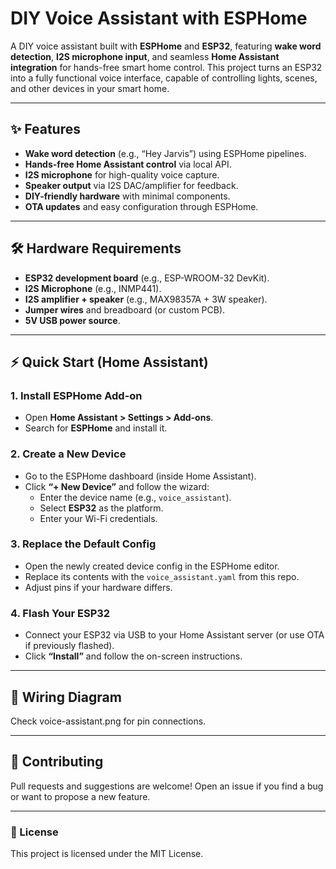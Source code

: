 # DIY Voice Assistant with ESPHome

A DIY voice assistant built with **ESPHome** and **ESP32**, featuring **wake word detection**, **I2S microphone input**, and seamless **Home Assistant integration** for hands-free smart home control. This project turns an ESP32 into a fully functional voice interface, capable of controlling lights, scenes, and other devices in your smart home.

---

## ✨ Features

- **Wake word detection** (e.g., “Hey Jarvis”) using ESPHome pipelines.
- **Hands-free Home Assistant control** via local API.
- **I2S microphone** for high-quality voice capture.
- **Speaker output** via I2S DAC/amplifier for feedback.
- **DIY-friendly hardware** with minimal components.
- **OTA updates** and easy configuration through ESPHome.

---

## 🛠 Hardware Requirements

- **ESP32 development board** (e.g., ESP-WROOM-32 DevKit).
- **I2S Microphone** (e.g., INMP441).
- **I2S amplifier + speaker** (e.g., MAX98357A + 3W speaker).
- **Jumper wires** and breadboard (or custom PCB).
- **5V USB power source**.

---

## ⚡ Quick Start (Home Assistant)

### 1. **Install ESPHome Add-on**
- Open **Home Assistant > Settings > Add-ons**.
- Search for **ESPHome** and install it.

### 2. **Create a New Device**
- Go to the ESPHome dashboard (inside Home Assistant).  
- Click **“+ New Device”** and follow the wizard:  
  - Enter the device name (e.g., `voice_assistant`).  
  - Select **ESP32** as the platform.  
  - Enter your Wi-Fi credentials.
 
### 3. **Replace the Default Config**
- Open the newly created device config in the ESPHome editor.  
- Replace its contents with the `voice_assistant.yaml` from this repo.  
- Adjust pins if your hardware differs.

### 4. **Flash Your ESP32**
- Connect your ESP32 via USB to your Home Assistant server (or use OTA if previously flashed).  
- Click **“Install”** and follow the on-screen instructions.

---

## 🎨 Wiring Diagram
Check voice-assistant.png for pin connections.

---

## 🤝 Contributing
Pull requests and suggestions are welcome! Open an issue if you find a bug or want to propose a new feature.

---

### 📜 License
This project is licensed under the MIT License.
